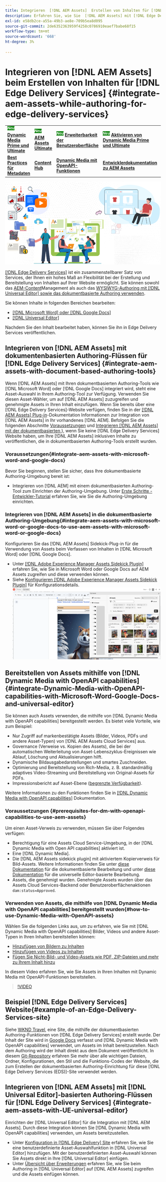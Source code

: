 ```yaml
---
title: Integrieren  [!DNL AEM Assets]  Erstellen von Inhalten für [!DNL Edge Delivery Services]
description: Erfahren Sie, wie Sie  [!DNL AEM Assets] mit [!DNL Edge Delivery Services]. This integration enables you to integrate [!DNL AEM Assets] mit [!DNL Microsoft Word] und [!DNL Google Docs], integrate [!DNL AEM Assets] mit [!DNL Universal Editor], integrate [!DNL Dynamic Media with OpenAPI capabilities]  [!DNL Universal Editor]  und  [!DNL Dynamic Media with OpenAPI capabilities] mit [!DNL Microsoft Word] und [!DNL Google Docs] integrieren.
exl-id: e58db2ce-a55a-49b3-ae8e-709b5ea8d095
source-git-commit: 2de6352363959f4258c0786910eaef7babe68f15
workflow-type: tm+mt
source-wordcount: '668'
ht-degree: 3%

---
```


# Integrieren von [!DNL AEM Assets] beim Erstellen von Inhalten für [!DNL Edge Delivery Services] {#integrate-aem-assets-while-authoring-for-edge-delivery-services}

<table>
    <tr>
        <td>
            <sup style= "background-color:#008000; color:#FFFFFF; font-weight:bold"><i>Neu</i></sup> <a href="/help/assets/dynamic-media/dm-prime-ultimate.md"><b>Dynamic Media Prime und Ultimate</b></a>
        </td>
        <td>
            <sup style= "background-color:#008000; color:#FFFFFF; font-weight:bold"><i>Neu</i></sup> <a href="/help/assets/assets-ultimate-overview.md"><b>AEM Assets Ultimate</b></a>
        </td>
        <td>
            <sup style= "background-color:#008000; color:#FFFFFF; font-weight:bold"><i>Neu</i></sup> <a href="/help/assets/aem-assets-view-ui-extensibility.md"><b>Erweiterbarkeit der Benutzeroberfläche</b></a>
        </td>
          <td>
            <sup style= "background-color:#008000; color:#FFFFFF; font-weight:bold"><i>Neu</i></sup> <a href="/help/assets/dynamic-media/enable-dynamic-media-prime-and-ultimate.md"><b>Aktivieren von Dynamic Media Prime und Ultimate</b></a>
        </td>
         <td>
            <a href="/help/assets/search-best-practices.md"><b>Best Practices für die Suche</b></a>
        </td>
    </tr>
    <tr>
        <td>
            <a href="/help/assets/metadata-best-practices.md"><b>Best Practices für Metadaten</b></a>
        </td>
        <td>
            <a href="/help/assets/product-overview.md"><b>Content Hub</b></a>
        </td>
        <td>
            <a href="/help/assets/dynamic-media-open-apis-overview.md"><b>Dynamic Media mit OpenAPI-Funktionen</b></a>
        </td>
        <td>
            <a href="https://developer.adobe.com/experience-cloud/experience-manager-apis/"><b>Entwicklerdokumentation zu AEM Assets</b></a>
        </td>
    </tr>
</table>

![AEM-Assets mit UE](/help/assets/assets/EDS2.png)

[[!DNL Edge Delivery Services]](https://experienceleague.adobe.com/de/docs/experience-manager-cloud-service/content/edge-delivery/overview) ist ein zusammenstellbarer Satz von Services, der Ihnen ein hohes Maß an Flexibilität bei der Erstellung und Bereitstellung von Inhalten auf Ihrer Website ermöglicht. Sie können sowohl das [AEM-Content](/help/sites-cloud/authoring/author-publish.md)Management als auch das [WYSIWYG-Authoring mit  [!DNL Universal Editor]  sowie das dokumentbasierte Authoring verwenden](https://experienceleague.adobe.com/de/docs/experience-manager-cloud-service/content/edge-delivery/wysiwyg-authoring/authoring).

Sie können Inhalte in folgenden Bereichen bearbeiten:

* [[!DNL Microsoft Word] oder [!DNL Google Docs]](#integrate-aem-assets-with-document-based-authoring-tools)
* [[!DNL Universal Editor]](#integrate-aem-assets-with-UE-universal-editor)

Nachdem Sie den Inhalt bearbeitet haben, können Sie ihn in Edge Delivery Services veröffentlichen.

## Integrieren von [!DNL AEM Assets] mit dokumentenbasierten Authoring-Flüssen für [!DNL Edge Delivery Services] {#integrate-aem-assets-with-document-based-authoring-tools}

Wenn [!DNL AEM Assets] mit Ihren dokumentbasierten Authoring-Tools wie [!DNL Microsoft Word] oder [!DNL Google Docs] integriert wird, steht eine Asset-Auswahl in Ihrem Authoring-Tool zur Verfügung. Verwenden Sie diesen Asset-Wähler, um auf [!DNL AEM Assets] zuzugreifen und genehmigte Assets in Ihren Inhalt einzufügen.
Wenn Sie bereits über eine [!DNL Edge Delivery Services]-Website verfügen, finden Sie in der [[!DNL AEM Assets] Plug-in](https://github.com/adobe-rnd/aem-assets-plugin/blob/main/README.md)-Dokumentation Informationen zur Integration von [!DNL AEM Assets] in Ihr vorhandenes [!DNL AEM].
Befolgen Sie die folgenden Abschnitte [Voraussetzungen](#integrate-aem-assets-with-microsoft-word-and-google-docs) und [Integrieren [!DNL AEM Assets] mit der dokumentbasierten ](#integrate-aem-assets-with-microsoft-word-or-google-docs-to-use-aem-assets-with-microsoft-word-or-google-docs)), wenn Sie keine [!DNL Edge Delivery Services] Website haben, um Ihre [!DNL AEM Assets] inklusiven Inhalte zu veröffentlichen, die in dokumentbasierten Authoring-Tools erstellt wurden.

### Voraussetzungen{#integrate-aem-assets-with-microsoft-word-and-google-docs}

Bevor Sie beginnen, stellen Sie sicher, dass Ihre dokumentbasierte Authoring-Umgebung bereit ist:

* Integrieren von [!DNL AEM] mit einem dokumentbasierten Authoring-Tool zum Einrichten der Authoring-Umgebung. Unter [Erste Schritte - Entwickler-Tutorial](https://www.aem.live/developer/tutorial) erfahren Sie, wie Sie die Authoring-Umgebung einrichten.

### Integrieren von [!DNL AEM Assets] in die dokumentbasierte Authoring-Umgebung{#integrate-aem-assets-with-microsoft-word-or-google-docs-to-use-aem-assets-with-microsoft-word-or-google-docs}

Konfigurieren Sie das [!DNL AEM Assets] Sidekick-Plug-in für die Verwendung von Assets beim Verfassen von Inhalten in [!DNL Microsoft Word] oder [!DNL Google Docs].

* Unter [[!DNL Adobe Experience Manager Assets Sidekick Plugin]](https://www.aem.live/docs/aem-assets-sidekick-plugin#using-experience-manager-assets-for-website-authors) erfahren Sie, wie Sie in Microsoft Word oder Google Docs auf AEM Assets zugreifen und diese verwenden können.
* Siehe [Konfigurieren [!DNL Adobe Experience Manager Assets Sidekick Plugin]](https://www.aem.live/developer/configuring-aem-assets-sidekick-plugin) für Konfigurationsdetails.
  ![Verwenden von Dynamic Media mit OpenAPI-Funktionen in Microsoft Word- und Google-Dokumenten](/help/assets/assets/my-assets-sidebar.png)

## Bereitstellen von Assets mithilfe von [!DNL Dynamic Media with OpenAPI capabilities] {#integrate-Dynamic-Media-with-OpenAPI-capabilities-with-Microsoft-Word-Google-Docs-and-universal-editor}

Sie können auch Assets verwenden, die mithilfe von [!DNL Dynamic Media with OpenAPI capabilities] bereitgestellt werden. Es bietet viele Vorteile, wie zum Beispiel:

* Nur Zugriff auf markenbestätigte Assets (Bilder, Videos, PDFs und andere Asset-Typen) von [!DNL AEM Assets Cloud Services] aus.
* Governance (Verweise vs. Kopien des Assets), die bei der automatischen Weiterleitung von Asset-Lebenszyklus-Ereignissen wie Ablauf, Löschung und Aktualisierungen hilft.
* Dynamische Bildausgabedarstellungen und smartes Zuschneiden.
* Optimierung und Bereitstellung von Rich-Media, z. B. standardmäßig adaptives Video-Streaming und Bereitstellung von Original-Assets für PDFs.
* Impressionsbericht auf Asset-Ebene ([begrenzte Verfügbarkeit](/help/assets/manage-reports-assets-view.md#dynamic-media-delivery-reports)).

Weitere Informationen zu den Funktionen finden Sie in [[!DNL Dynamic Media with OpenAPI capabilities]](https://experienceleague.adobe.com/en/docs/experience-manager-cloud-service/content/assets/dynamicmedia/dynamic-media-open-apis/dynamic-media-open-apis-overview) Dokumentation.

### Voraussetzungen {#prerequisites-for-dm-with-openapi-capabilities-to-use-aem-assets}

Um einen Asset-Verweis zu verwenden, müssen Sie über Folgendes verfügen:

* Berechtigung für eine Assets Cloud Service-Umgebung, in der [!DNL Dynamic Media with Open API capabilities] aktiviert ist.
* Eine [!DNL Dynamic Media].
* Die [!DNL AEM Assets sidekick plugin] mit aktiviertem Kopierverweis für Bild-Assets. Weitere Informationen finden Sie unter [diese Dokumentation](https://www.aem.live/developer/configuring-aem-assets-sidekick-plugin#copymode) für die dokumentbasierte Bearbeitung und unter [diese Dokumentation](https://developer.adobe.com/uix/docs/extension-manager/extension-developed-by-adobe/configurable-asset-picker/#extension-overview) für die universelle Editor-basierte Bearbeitung.
* Assets, die genehmigt wurden. Genehmigte Assets wurden über das Assets Cloud Services-Backend oder Benutzeroberflächenaktionen `dam:status=Approved`.

### Verwenden von Assets, die mithilfe von [!DNL Dynamic Media with OpenAPI capabilities] bereitgestellt wurden{#how-to-use-Dynamic-Media-with-OpenAPI-assets}

Wählen Sie die folgenden Links aus, um zu erfahren, wie Sie mit [!DNL Dynamic Media with OpenAPI capabilities] Bilder, Videos und andere Asset-Typen in Ihren Inhalten bereitstellen können:

* [Hinzufügen von Bildern zu Inhalten](https://www.aem.live/docs/aem-assets-sidekick-plugin#using-image-references-when-authoring-content)
* [Hinzufügen von Videos zu Inhalten](https://www.aem.live/docs/aem-assets-sidekick-plugin#using-video-references-when-authoring-content)
* [Fügen Sie Nicht-Bild- und Video-Assets wie PDF, ZIP-Dateien und mehr zu Ihrem Inhalt hinzu](https://www.aem.live/docs/aem-assets-sidekick-plugin#using-asset-references-for-pdf-zip-etc-when-authoring-content)

In diesem Video erfahren Sie, wie Sie Assets in Ihren Inhalten mit Dynamic Media mit OpenAPI-Funktionen bereitstellen.

>[!VIDEO](https://video.tv.adobe.com/v/3441155)

## Beispiel [!DNL Edge Delivery Services] Website{#example-of-an-Edge-Delivery-Services-site}

Siehe [WKND Travel](http://bit.ly/3DExLnf), eine Site, die mithilfe der dokumentbasierten Authoring-Funktionen von [!DNL Edge Delivery Services] erstellt wurde. Der Inhalt der Site wird in [Google Docs](https://drive.google.com/drive/folders/1HCCHRWp4HJIXW_cUv5cRDQ5DzzqiZsXT) verfasst und [!DNL Dynamic Media with OpenAPI capabilities] verwendet, um Assets im Inhalt bereitzustellen. Nach dem Authoring wird der Inhalt direkt aus dem Dokument veröffentlicht. In diesem [Git-Repository](https://github.com/hlxsites/franklin-assets-selector/tree/aem-dynamicmedia-demo/blocks) erfahren Sie mehr über alle wichtigen Dateien, Ordner, Konfigurationen, den Stil und die Funktions-Codes der Website, die zum Erstellen der dokumentbasierten Authoring-Einrichtung für diese [!DNL Edge Delivery Services (EDS)]-Site verwendet werden.

## Integrieren von [!DNL AEM Assets] mit [!DNL Universal Editor]-basierten Authoring-Flüssen für [!DNL Edge Delivery Services] {#integrate-aem-assets-with-UE-universal-editor}

Einrichten der [!DNL Universal Editor] für die Integration mit [!DNL AEM Assets]. Durch diese Integration können Sie [!DNL Dynamic Media with OpenAPI capabilities] verwenden, um Assets bereitzustellen.

* Unter [Konfiguration in [!DNL Edge Delivery] Site](https://developer.adobe.com/uix/docs/extension-manager/extension-developed-by-adobe/configurable-asset-picker/#configuration-in-edge-delivery-site) erfahren Sie, wie Sie eine benutzerdefinierte Asset-Auswahlfunktion in [!DNL Universal Editor] hinzufügen. Mit der benutzerdefinierten Asset-Auswahl können Sie Assets direkt in Ihre [!DNL Universal Editor] einfügen.
* Unter [Übersicht über Erweiterungen](https://developer.adobe.com/uix/docs/extension-manager/extension-developed-by-adobe/configurable-asset-picker/#extension-overview) erfahren Sie, wie Sie beim Authoring in [!DNL Universal Editor] auf [!DNL AEM Assets] zugreifen und die Assets einfügen können.
